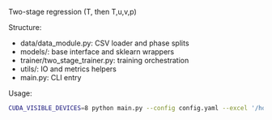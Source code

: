 Two-stage regression (T, then T,u,v,p)

Structure:
- data/data_module.py: CSV loader and phase splits
- models/: base interface and sklearn wrappers
- trainer/two_stage_trainer.py: training orchestration
- utils/: IO and metrics helpers
- main.py: CLI entry

Usage:
```bash
CUDA_VISIBLE_DEVICES=8 python main.py --config config.yaml --excel '/home/yxfeng/project2/sci925/data/正确的二维（无裂解,3MPa).xlsx'
```

